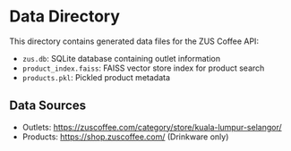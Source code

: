 # Data Directory

This directory contains generated data files for the ZUS Coffee API:

- `zus.db`: SQLite database containing outlet information
- `product_index.faiss`: FAISS vector store index for product search
- `products.pkl`: Pickled product metadata

## Data Sources

- Outlets: https://zuscoffee.com/category/store/kuala-lumpur-selangor/
- Products: https://shop.zuscoffee.com/ (Drinkware only)

